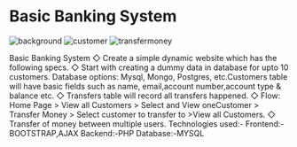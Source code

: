 # Basic Banking System
![background](https://user-images.githubusercontent.com/88147156/132211825-95c461aa-ce10-4629-8f21-f422a8ef4eb7.png)
![customer](https://user-images.githubusercontent.com/88147156/132212643-c6fc96ae-060f-4fd4-8787-51ed3f4d9f91.gif)
![transfermoney](https://user-images.githubusercontent.com/88147156/132213298-bdf3a211-f70b-48a3-853c-33ac84a25885.gif)

Basic Banking System
◇ Create a simple dynamic website which has the following specs.
◇ Start with creating a dummy data in database for upto 10 customers.
Database options: Mysql, Mongo, Postgres, etc.Customers table will have basic fields such as name, email,account number,account type & balance etc.
◇ Transfers table will record all transfers happened.
◇ Flow: Home Page > View all Customers > Select and View oneCustomer > Transfer Money > Select customer to transfer to >View all Customers.
◇ Transfer of money between multiple users.
Technologies used:-
Frontend:-BOOTSTRAP,AJAX
Backend:-PHP
Database:-MYSQL
